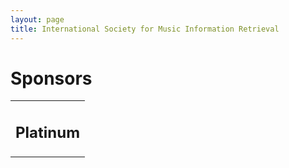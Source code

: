 ```yaml
---
layout: page
title: International Society for Music Information Retrieval
---
```

<h1>Sponsors</h1>
<table class="teaotab">
    <tr>
        <td class="huidas" colspan="4">
            <h2>Platinum</h2>
        </td>
    </tr>
</table>